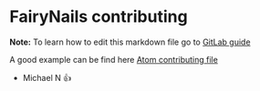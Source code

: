 # FairyNails contributing

**Note:** To learn how to edit this markdown file go to [GitLab guide](https://docs.gitlab.com/ee/user/markdown.html)

A good example can be find here [Atom contributing file](https://github.com/atom/atom/blob/master/CONTRIBUTING.md)

* Michael N :+1:
